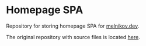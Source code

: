 # Homepage SPA

Repository for storing homepage SPA for [melnikov.dev](https://melnikov.dev).

The original repository with source files is located [here](https://github.com/d-mv/home).